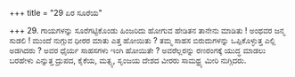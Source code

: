 +++
title = "29 ಏರ ಸೂರೆಯ"

+++
29. ಗಾಯಗಳನ್ನು ಸೂರೆಗಟ್ಟಿಕೊಂಡು ಹಿಂಜರಿದು ಹೋಗುವ ಹೇಡಿತನ ತಾನೇನು ಮಾಡಿತು ! ಅಂಥವರ ಜನ್ಮ ಸುಡಲಿ ! ಮುಂದೆ ನುಗ್ಗುವ ಧೀರರ ಮಾತು ಎತ್ತ ಹೋಯಿತು ? ತಮ್ಮ ಸಾಹಸ ಬಿರುದುಗಳನ್ನು ಒಪ್ಪಿಕೊಳ್ಳುತ್ತ ಎಲ್ಲಿ ಅಡಗಿದರು ? ಅವರ ಧೈರ್ಯ ಸಾಹಸಗಳು ಇಂಗಿ ಹೋಯಿತೇ ? ಅವರೆಲ್ಲರನ್ನು ರಣರಂಗಕ್ಕೆ ಯುದ್ಧ ಮಾಡಲು ಬರಹೇಳು ಎನ್ನುತ್ತ ದ್ರುಪದ, ಕೈಕೆಯ, ಮತ್ಸ್ಯ, ಸೃಂಜಯ ದೇಶದ ವೀರರು ಸಾಮಥ್ರ್ಯ ಮೀರಿ ನುಗ್ಗಿದರು.